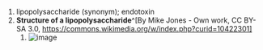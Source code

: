 1. lipopolysaccharide (synonym); endotoxin
2. **Structure of a lipopolysaccharide**^[By Mike Jones - Own work, CC BY-SA 3.0, https://commons.wikimedia.org/w/index.php?curid=10422301]
	1. ![image](https://upload.wikimedia.org/wikipedia/commons/thumb/7/70/LPS.svg/209px-LPS.svg.png)